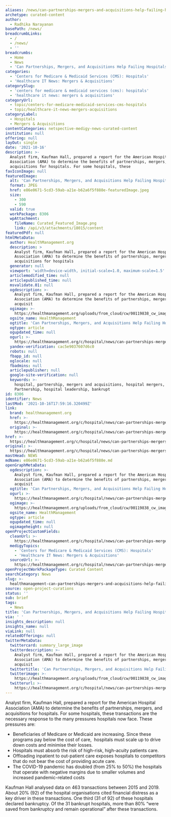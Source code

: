 ```yaml
---
aliases: /news/can-partnerships-mergers-and-acquisitions-help-failing-hospitals
archetype: curated-content
author:
  - Radhika Narayanan
basePath: /news/
breadcrumbLinks:
  - /
  - /news/
  - ''
breadcrumbs:
  - Home
  - News
  - 'Can Partnerships, Mergers, and Acquisitions Help Failing Hospitals?'
categories:
  - 'Centers for Medicare & Medicaid Services (CMS): Hospitals'
  - 'Healthcare IT News: Mergers & Acquisitions'
categorySlug:
  - 'centers for medicare & medicaid services (cms): hospitals'
  - 'healthcare it news: mergers & acquisitions'
categoryUrl:
  - topic/centers-for-medicare-medicaid-services-cms-hospitals
  - topic/healthcare-it-news-mergers-acquisitions
categoryLabel:
  - Hospitals
  - Mergers & Acquisitions
contentCategories: netspective-medigy-news-curated-content
institution: null
offering: null
layOut: single
date: '2021-10-16'
description: >-
  Analyst firm, Kaufman Hall, prepared a report for the American Hospital
  Association (AMA) to determine the benefits of partnerships, mergers, and
  acquisitions for hospitals. For some hospitals, these 
favIconImage: null
featuredImage:
  alt: 'Can Partnerships, Mergers, and Acquisitions Help Failing Hospitals?'
  format: JPEG
  href: e86e0671-5cd3-59ab-a21e-b62a6f5f888e-featuredImage.jpeg
  size:
    - 300
    - 590
  valid: true
  workPackage: 8306
  wpAttachment:
    fileName: Curated_Featured_Image.png
    link: /api/v3/attachments/18015/content
featuredPdf: null
htmlMetaData:
  author: HealthManagement.org
  description: >
    Analyst firm, Kaufman Hall, prepared a report for the American Hospital
    Association (AMA) to determine the benefits of partnerships, mergers, and
    acquisitions for hospitals
  generator: null
  viewport: 'width=device-width, initial-scale=1.0, maximum-scale=1.5'
  articlemodified_time: null
  articlepublished_time: null
  msvalidate.01: null
  ogdescription: >-
    Analyst firm, Kaufman Hall, prepared a report for the American Hospital
    Association (AMA) to determine the benefits of partnerships, mergers, and
    acquisit
  ogimage: >-
    https://healthmanagement.org/uploads/from_cloud/cw/00119838_cw_image_wi_57a7c943d5d189eaf1babc4921e2b026.jpg
  ogsite_name: HealthManagement
  ogtitle: 'Can Partnerships, Mergers, and Acquisitions Help Failing Hospitals?'
  ogtype: article
  ogupdated_time: null
  ogurl: >-
    https://healthmanagement.org/c/hospital/news/can-partnerships-mergers-and-acquisitions-help-failing-hospitals-1
  yandex-verification: cac5e9037607d6c0
  robots: null
  fbapp_id: null
  oglocale: null
  fbadmins: null
  articlepublisher: null
  google-site-verification: null
  keywords: >-
    hospital, partnership, mergers and acquisitions, hospital mergers, Strategic
    Partnership, hospital leadership, bankrupt
id: 8306
identifier: News
lastMod: '2021-10-16T17:59:16.320499Z'
link:
  brand: healthmanagement.org
  href: >-
    https://healthmanagement.org/c/hospital/news/can-partnerships-mergers-and-acquisitions-help-failing-hospitals-1
  original: >-
    https://healthmanagement.org/c/hospital/news/can-partnerships-mergers-and-acquisitions-help-failing-hospitals-1
href: >-
  https://healthmanagement.org/c/hospital/news/can-partnerships-mergers-and-acquisitions-help-failing-hospitals-1
original: >-
  https://healthmanagement.org/c/hospital/news/can-partnerships-mergers-and-acquisitions-help-failing-hospitals-1
mastHead: NEWS
mdName: e86e0671-5cd3-59ab-a21e-b62a6f5f888e.md
openGraphMetaData:
  ogdescription: >-
    Analyst firm, Kaufman Hall, prepared a report for the American Hospital
    Association (AMA) to determine the benefits of partnerships, mergers, and
    acquisit
  ogtitle: 'Can Partnerships, Mergers, and Acquisitions Help Failing Hospitals?'
  ogurl: >-
    https://healthmanagement.org/c/hospital/news/can-partnerships-mergers-and-acquisitions-help-failing-hospitals-1
  ogimage: >-
    https://healthmanagement.org/uploads/from_cloud/cw/00119838_cw_image_wi_57a7c943d5d189eaf1babc4921e2b026.jpg
  ogsite_name: HealthManagement
  ogtype: article
  ogupdated_time: null
  ogimageheight: null
openProjectCustomFields:
  cleanUrl: >-
    https://healthmanagement.org/c/hospital/news/can-partnerships-mergers-and-acquisitions-help-failing-hospitals-1
  medigyTopics:
    - 'Centers for Medicare & Medicaid Services (CMS): Hospitals'
    - 'Healthcare IT News: Mergers & Acquisitions'
  sourceUrl: >-
    https://healthmanagement.org/c/hospital/news/can-partnerships-mergers-and-acquisitions-help-failing-hospitals-1
openProjectWorkPackageType: Curated Content
searchCategory: News
slug: >-
  healthmanagement-can-partnerships-mergers-and-acquisitions-help-failing-hospitals
source: open-project-curations
status: ''
sub: brief
tags:
  - News
title: 'Can Partnerships, Mergers, and Acquisitions Help Failing Hospitals?'
via: ' '
insights_description: null
insights_name: null
viaLink: null
relatedOfferings: null
twitterMetaData:
  twittercard: summary_large_image
  twitterdescription: >-
    Analyst firm, Kaufman Hall, prepared a report for the American Hospital
    Association (AMA) to determine the benefits of partnerships, mergers, and
    acquisit
  twittertitle: 'Can Partnerships, Mergers, and Acquisitions Help Failing Hospitals?'
  twitterimage: >-
    https://healthmanagement.org/uploads/from_cloud/cw/00119838_cw_image_wi_57a7c943d5d189eaf1babc4921e2b026.jpg
  twitterurl: >-
    https://healthmanagement.org/c/hospital/news/can-partnerships-mergers-and-acquisitions-help-failing-hospitals-1
---
```

<p>Analyst firm, Kaufman Hall, prepared a report for the American Hospital Association (AMA) to determine the benefits of partnerships, mergers, and acquisitions for hospitals. For some hospitals, these transactions are the necessary response to the many pressures hospitals now face. These pressures are:</p><ul><li>Beneficiaries of Medicare or Medicaid are increasing. Since these programs pay below the cost of care, &nbsp;hospitals must scale up to drive down costs and minimise their losses.</li><li>Hospitals must absorb the risk of high-risk, high-acuity patients care.</li><li>Offloading inpatient to out-patient care exposes hospitals to competitors that do not bear the cost of providing acute care.</li><li>The COVID-19 pandemic has doubled (from 25% to 50%) the hospitals that operate with negative margins due to smaller volumes and increased pandemic-related costs</li></ul><p>Kaufman Hall analysed data on 463 transactions between 2015 and 2019. About 20% (92) of the hospital organisations cited financial distress as a key driver in these transactions. One third (31 of 92) of these hospitals declared bankruptcy. Of the 31 bankrupt hospitals, more than 80% “were saved from bankruptcy and remain operational” after these transactions.&nbsp;</p>